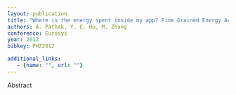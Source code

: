 ```yaml
---
layout: publication
title: "Where is the energy spent inside my app? Fine Grained Energy Accounting on Smartphones with Eprof"
authors: A. Pathak, Y. C. Hu, M. Zhang
conference: Eurosys
year: 2012
bibkey: PHZ2012

additional_links:
   - {name: "", url: ""}
---
```

Abstract
